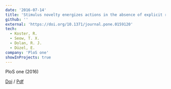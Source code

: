 ```yaml
---
date: '2016-07-14'
title: 'Stimulus novelty energizes actions in the absence of explicit reward'
github: ''
external: 'https://doi.org/10.1371/journal.pone.0159120'
tech:
  - Koster, R.
  - Seow, T. X.
  - Dolan, R. J.
  - Düzel, E.
company: 'PloS one'
showInProjects: true
---
```


PloS one (2016)

[Doi](https://doi.org/10.1371/journal.pone.0159120) / [Pdf](/files/2016-07-14-Stimulus-novelty-energizes-actions-in-the-absence-of-explicit-reward.pdf)
